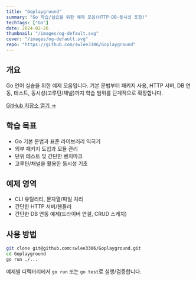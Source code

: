 ```yaml
---
title: "Goplayground"
summary: "Go 학습/실습을 위한 예제 모음(HTTP·DB·동시성 포함)"
techTags: ["Go"]
date: 2024-02-26
thumbnail: "/images/og-default.svg"
cover: "/images/og-default.svg"
repo: "https://github.com/swlee3306/Goplayground"
---
```


## 개요

Go 언어 실습을 위한 예제 모음입니다. 기본 문법부터 패키지 사용, HTTP 서버, DB 연동, 테스트, 동시성(고루틴/채널)까지 학습 범위를 단계적으로 확장합니다.

<a class="btn" href="https://github.com/swlee3306/Goplayground" target="_blank" rel="noopener">GitHub 저장소 열기 →</a>

## 학습 목표

- Go 기본 문법과 표준 라이브러리 익히기
- 외부 패키지 도입과 모듈 관리
- 단위 테스트 및 간단한 벤치마크
- 고루틴/채널을 활용한 동시성 기초

## 예제 영역

- CLI 유틸리티, 문자열/파일 처리
- 간단한 HTTP 서버/핸들러
- 간단한 DB 연동 예제(드라이버 연결, CRUD 스케치)

## 사용 방법

```bash
git clone git@github.com:swlee3306/Goplayground.git
cd Goplayground
go run ./...
```

예제별 디렉터리에서 `go run` 또는 `go test`로 실행/검증합니다.
